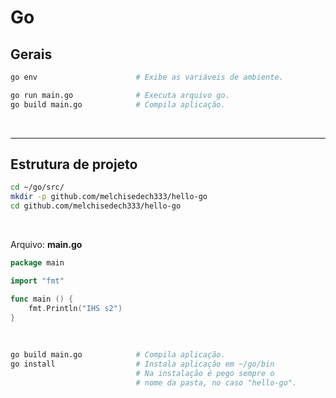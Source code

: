 
# Go

## Gerais

```bash
go env                      # Exibe as variáveis de ambiente.
```

```bash
go run main.go              # Executa arquivo go.
go build main.go            # Compila aplicação.
```

<br>

***

## Estrutura de projeto

```bash
cd ~/go/src/
mkdir -p github.com/melchisedech333/hello-go
cd github.com/melchisedech333/hello-go
```

<br>

Arquivo: <b>main.go</b>

```go
package main

import "fmt"

func main () {
	fmt.Println("IHS s2")
}
```

<br>

```bash
go build main.go            # Compila aplicação.
go install                  # Instala aplicação em ~/go/bin
                            # Na instalação é pego sempre o
                            # nome da pasta, no caso "hello-go".
```


